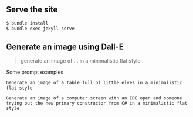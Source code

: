 ## Serve the site

```zsh
$ bundle install
$ bundle exec jekyll serve
```

## Generate an image using Dall-E

> generate an image of ... in a minimalistic flat style

Some prompt examples

```
Generate an image of a table full of little elves in a minimalistic flat style
```

```
Generate an image of a computer screen with an IDE open and someone trying out the new primary constructor from C# in a minimalistic flat style
```